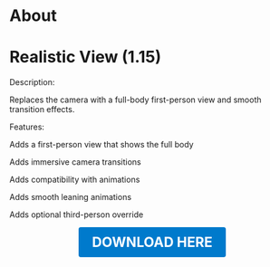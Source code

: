 # About

# Realistic View (1.15)

Description:

Replaces the camera with a full-body first-person view and smooth transition effects.

Features:

Adds a first-person view that shows the full body

Adds immersive camera transitions

Adds compatibility with animations

Adds smooth leaning animations

Adds optional third-person override

<p align="center"><a href="https://github.com/LiliaFramework/Modules/raw/refs/heads/gh-pages/realisticview.zip" style="display:inline-block;padding:12px 24px;font-size:1.5rem;font-weight:bold;text-decoration:none;color:#fff;background-color:#007acc;border-radius:4px;">DOWNLOAD HERE</a></p>